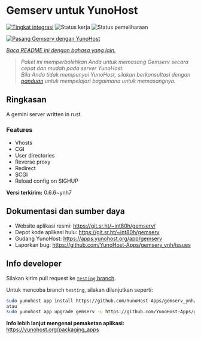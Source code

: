 <!--
N.B.: README ini dibuat secara otomatis oleh <https://github.com/YunoHost/apps/tree/master/tools/readme_generator>
Ini TIDAK boleh diedit dengan tangan.
-->

# Gemserv untuk YunoHost

[![Tingkat integrasi](https://dash.yunohost.org/integration/gemserv.svg)](https://ci-apps.yunohost.org/ci/apps/gemserv/) ![Status kerja](https://ci-apps.yunohost.org/ci/badges/gemserv.status.svg) ![Status pemeliharaan](https://ci-apps.yunohost.org/ci/badges/gemserv.maintain.svg)

[![Pasang Gemserv dengan YunoHost](https://install-app.yunohost.org/install-with-yunohost.svg)](https://install-app.yunohost.org/?app=gemserv)

*[Baca README ini dengan bahasa yang lain.](./ALL_README.md)*

> *Paket ini memperbolehkan Anda untuk memasang Gemserv secara cepat dan mudah pada server YunoHost.*  
> *Bila Anda tidak mempunyai YunoHost, silakan berkonsultasi dengan [panduan](https://yunohost.org/install) untuk mempelajari bagaimana untuk memasangnya.*

## Ringkasan

A gemini server written in rust.

### Features

- Vhosts
- CGI
- User directories
- Reverse proxy
- Redirect
- SCGI
- Reload config on SIGHUP


**Versi terkirim:** 0.6.6~ynh7
## Dokumentasi dan sumber daya

- Website aplikasi resmi: <https://git.sr.ht/~int80h/gemserv/>
- Depot kode aplikasi hulu: <https://git.sr.ht/~int80h/gemserv>
- Gudang YunoHost: <https://apps.yunohost.org/app/gemserv>
- Laporkan bug: <https://github.com/YunoHost-Apps/gemserv_ynh/issues>

## Info developer

Silakan kirim pull request ke [`testing` branch](https://github.com/YunoHost-Apps/gemserv_ynh/tree/testing).

Untuk mencoba branch `testing`, silakan dilanjutkan seperti:

```bash
sudo yunohost app install https://github.com/YunoHost-Apps/gemserv_ynh/tree/testing --debug
atau
sudo yunohost app upgrade gemserv -u https://github.com/YunoHost-Apps/gemserv_ynh/tree/testing --debug
```

**Info lebih lanjut mengenai pemaketan aplikasi:** <https://yunohost.org/packaging_apps>
